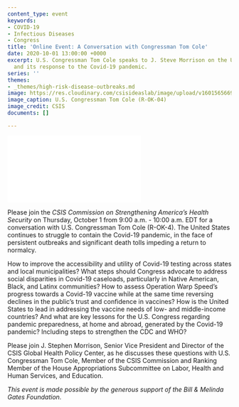 ```yaml
---
content_type: event
keywords:
- COVID-19
- Infectious Diseases
- Congress
title: 'Online Event: A Conversation with Congressman Tom Cole'
date: 2020-10-01 13:00:00 +0000
excerpt: U.S. Congressman Tom Cole speaks to J. Steve Morrison on the U.S. Congress
  and its response to the Covid-19 pandemic.
series: ''
themes:
- _themes/high-risk-disease-outbreaks.md
image: https://res.cloudinary.com/csisideaslab/image/upload/v1601565669/health-commission/Events_Header_Photo_mj8z1i.jpg
image_caption: U.S. Congressman Tom Cole (R-OK-04)
image_credit: CSIS
documents: []

---
```

<div class="video-wrapper post-feature-video"> <iframe allow="autoplay; encrypted-media" allowfullscreen="" frameborder="0" title="" src="**_{https://www.youtube.com/watch?v=ckgJWZsOtW0&feature=youtu.be}_**"></iframe></div>

Please join the _CSIS Commission on Strengthening America’s Health Security_ on Thursday, October 1 from 9:00 a.m. - 10:00 a.m. EDT for a conversation with U.S. Congressman Tom Cole (R-OK-4). The United States continues to struggle to contain the Covid-19 pandemic, in the face of persistent outbreaks and significant death tolls impeding a return to normalcy.

How to improve the accessibility and utility of Covid-19 testing across states and local municipalities? What steps should Congress advocate to address social disparities in Covid-19 caseloads, particularly in Native American, Black, and Latinx communities? How to assess Operation Warp Speed’s progress towards a Covid-19 vaccine while at the same time reversing declines in the public’s trust and confidence in vaccines?  How is the United States to lead in addressing the vaccine needs of low- and middle-income countries?  And what are key lessons for the U.S. Congress regarding pandemic preparedness, at home and abroad, generated by the Covid-19 pandemic? Including steps to strengthen the CDC and WHO?

Please join J. Stephen Morrison, Senior Vice President and Director of the CSIS Global Health Policy Center, as he discusses these questions with U.S. Congressman Tom Cole, Member of the CSIS Commission and Ranking Member of the House Appropriations Subcommittee on Labor, Health and Human Services, and Education.

_This event is made possible by the generous support of the Bill & Melinda Gates Foundation._